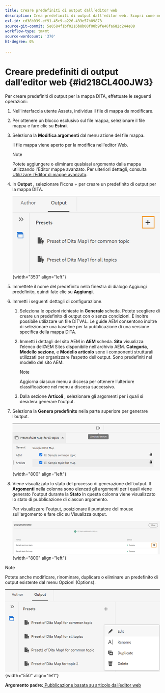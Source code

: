```yaml
---
title: Creare predefiniti di output dall’editor web
description: Crea predefiniti di output dall’editor web. Scopri come modificare, rinominare, duplicare ed eliminare un predefinito di output in Guide AEM.
exl-id: cd38b039-ef91-45c9-a226-433e57b09873
source-git-commit: 5e0584f1bf0216b8b00f00b9fe46fa682c244e08
workflow-type: tm+mt
source-wordcount: '370'
ht-degree: 0%

---
```


# Creare predefiniti di output dall’editor web {#id218CL400JW3}

Per creare predefiniti di output per la mappa DITA, effettuate le seguenti operazioni:

1. Nell’interfaccia utente Assets, individua il file di mappa da modificare.

1. Per ottenere un blocco esclusivo sul file mappa, selezionare il file mappa e fare clic su **Estrai**.

1. Seleziona la **Modifica argomenti** dal menu azione del file mappa.

   Il file mappa viene aperto per la modifica nell&#39;editor Web.

   >[!NOTE]
   >
   > Potete aggiungere o eliminare qualsiasi argomento dalla mappa utilizzando l&#39;Editor mappe avanzato. Per ulteriori dettagli, consulta [Utilizzare l’Editor di mappe avanzato](map-editor-advanced-map-editor.md#).

1. In **Output** , selezionare l&#39;icona + per creare un predefinito di output per la mappa DITA.

   ![](images/output-tab-preset_cs.png){width="350" align="left"}

1. Immettete il nome del predefinito nella finestra di dialogo Aggiungi predefinito, quindi fate clic su **Aggiungi**.

1. Immetti i seguenti dettagli di configurazione.

   1. Seleziona le opzioni richieste in **Generale** scheda. Potete scegliere di creare un predefinito di output con o senza condizioni. È inoltre possibile utilizzare un file DITVAL. Le guide AEM consentono inoltre di selezionare una baseline per la pubblicazione di una versione specifica della mappa DITA.
   1. Immetti i dettagli del sito AEM in **AEM** scheda. **Sito** visualizza l’elenco dell’AEM Sites disponibile nell’archivio AEM. **Categoria**, **Modello sezione**, e **Modello articolo** sono i componenti strutturali utilizzati per organizzare l’aspetto dell’output. Sono predefiniti nel modello del sito AEM.

      >[!NOTE]
      >
      > Aggiorna ciascun menu a discesa per ottenere l’ulteriore classificazione nel menu a discesa successivo.

   1. Dalla sezione **Articoli** , selezionare gli argomenti per i quali si desidera generare l&#39;output.
1. Seleziona la **Genera predefinito** nella parte superiore per generare l’output.

   ![](images/add-preset-articles-tab_cs.png){width="800" align="left"}

1. Viene visualizzato lo stato del processo di generazione dell’output. Il **Argomenti** nella colonna sono elencati gli argomenti per i quali viene generato l&#39;output durante la **Stato** In questa colonna viene visualizzato lo stato di pubblicazione di ciascun argomento.

   Per visualizzare l&#39;output, posizionare il puntatore del mouse sull&#39;argomento e fare clic su Visualizza output.

   ![](images/add-preset-output-generated_cs.png){width="800" align="left"}


>[!NOTE]
>
> Potete anche modificare, rinominare, duplicare o eliminare un predefinito di output esistente dal menu Opzioni (Options).

![](images/edit-preset_cs.png){width="550" align="left"}

**Argomento padre:**[ Pubblicazione basata su articolo dall’editor web](web-editor-article-publishing.md)
